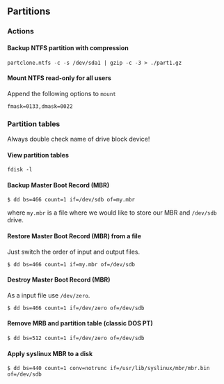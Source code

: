 ## Partitions

### Actions

#### Backup NTFS partition with compression
```
partclone.ntfs -c -s /dev/sda1 | gzip -c -3 > ./part1.gz
```

#### Mount NTFS read-only for all users
Append the following options to `mount`
```
fmask=0133,dmask=0022
```

### Partition tables
Always double check name of drive block device!

#### View partition tables
```
fdisk -l
```

#### Backup Master Boot Record (MBR)
```
$ dd bs=466 count=1 if=/dev/sdb of=my.mbr
```
where `my.mbr` is a file where we would like to store our MBR and `/dev/sdb` drive.

#### Restore Master Boot Record (MBR) from a file
Just switch the order of input and output files.
```
$ dd bs=466 count=1 if=my.mbr of=/dev/sdb
```

#### Destroy Master Boot Record (MBR)

As a input file use `/dev/zero`.
```
$ dd bs=466 count=1 if=/dev/zero of=/dev/sdb
```

#### Remove MRB and partition table (classic DOS PT)
```
$ dd bs=512 count=1 if=/dev/zero of=/dev/sdb
```

#### Apply syslinux MBR to a disk
```
$ dd bs=440 count=1 conv=notrunc if=/usr/lib/syslinux/mbr/mbr.bin of=/dev/sdb
```
